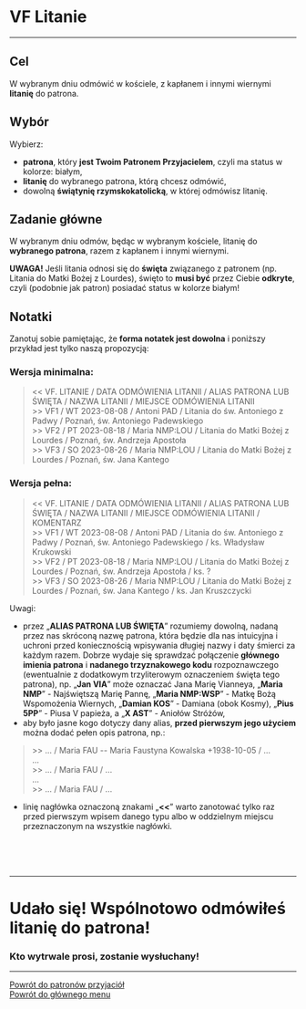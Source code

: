 # <span class="status status-list"><span class="status status-list">VF</span> Litanie</span>
---
## Cel
W <span class="selected-day-info">wybranym dniu</span> odmówić w kościele, z kapłanem i innymi wiernymi **litanię** do patrona.
## Wybór
Wybierz:
- **patrona**, który **jest Twoim Patronem Przyjacielem**, czyli ma status w kolorze: <span class="status status-white">białym</span>,
- **litanię** do wybranego patrona, którą chcesz odmówić,
- dowolną **świątynię rzymskokatolicką**, w której odmówisz litanię.
## Zadanie główne
W <span class="selected-day-info">wybranym dniu</span> odmów, będąc w wybranym kościele, litanię do **wybranego patrona**, razem z kapłanem i innymi wiernymi.

**UWAGA!** Jeśli litania odnosi się do **święta** związanego z patronem (np. Litania do Matki Bożej z Lourdes), święto to **musi być** przez Ciebie **odkryte**, czyli (podobnie jak patron) posiadać status w kolorze <span class="status status-white">białym</span>!
## Notatki
Zanotuj sobie pamiętając, że **forma notatek jest dowolna** i poniższy przykład jest tylko naszą propozycją:
### Wersja minimalna:
> \<\< VF. LITANIE / DATA ODMÓWIENIA LITANII / ALIAS PATRONA LUB ŚWIĘTA / NAZWA LITANII / MIEJSCE ODMÓWIENIA LITANII  
> \>\> VF1 / WT 2023-08-08 / Antoni PAD / Litania do św. Antoniego z Padwy / Poznań, św. Antoniego Padewskiego  
> \>\> VF2 / PT 2023-08-18 / Maria NMP:LOU / Litania do Matki Bożej z Lourdes / Poznań, św. Andrzeja Apostoła  
> \>\> VF3 / SO 2023-08-26 / Maria NMP:LOU / Litania do Matki Bożej z Lourdes / Poznań, św. Jana Kantego
### Wersja pełna:
> \<\< VF. LITANIE / DATA ODMÓWIENIA LITANII / ALIAS PATRONA LUB ŚWIĘTA / NAZWA LITANII / MIEJSCE ODMÓWIENIA LITANII / KOMENTARZ  
> \>\> VF1 / WT 2023-08-08 / Antoni PAD / Litania do św. Antoniego z Padwy / Poznań, św. Antoniego Padewskiego / ks. Władysław Krukowski  
> \>\> VF2 / PT 2023-08-18 / Maria NMP:LOU / Litania do Matki Bożej z Lourdes / Poznań, św. Andrzeja Apostoła / ks. ?  
> \>\> VF3 / SO 2023-08-26 / Maria NMP:LOU / Litania do Matki Bożej z Lourdes / Poznań, św. Jana Kantego / ks. Jan Kruszczycki

Uwagi:
- przez „**ALIAS PATRONA LUB ŚWIĘTA**” rozumiemy dowolną, nadaną przez nas skróconą nazwę patrona, która będzie dla nas intuicyjna i uchroni przed koniecznością wpisywania długiej nazwy i daty śmierci za każdym razem. Dobrze wydaje się sprawdzać połączenie **głównego imienia patrona** i **nadanego trzyznakowego kodu** rozpoznawczego (ewentualnie z dodatkowym trzyliterowym oznaczeniem święta tego patrona), np. „**Jan VIA**” może oznaczać Jana Marię Vianneya, „**Maria NMP**” - Najświętszą Marię Pannę, „**Maria NMP:WSP**” - Matkę Bożą Wspomożenia Wiernych, „**Damian KOS**” - Damiana (obok Kosmy), „**Pius 5PP**” - Piusa V papieża, a „**X AST**” - Aniołów Stróżów,
- aby było jasne kogo dotyczy dany alias, **przed pierwszym jego użyciem** można dodać pełen opis patrona, np.:
> \>\> ... / Maria FAU -- Maria Faustyna Kowalska +1938-10-05 / ...  
> ...  
> \>\> ... / Maria FAU / ...  
> ...  
> \>\> ... / Maria FAU / ...
- linię nagłówka oznaczoną znakami „**<<**” warto zanotować tylko raz przed pierwszym wpisem danego typu albo w oddzielnym miejscu przeznaczonym na wszystkie nagłówki.
<br />
<br />
<br />

---
# Udało się! Wspólnotowo odmówiłeś litanię do patrona!
### Kto wytrwale prosi, zostanie wysłuchany!
---
[Powrót do patronów przyjaciół](patroni_przyjaciele.md)  
[Powrót do głównego menu](index.md)
